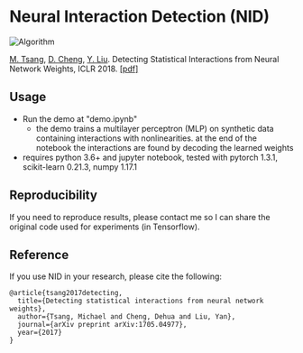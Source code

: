 # Neural Interaction Detection (NID)


![Algorithm](figures/algorithm.gif)


[M. Tsang](http://www-scf.usc.edu/~tsangm/), [D. Cheng](http://www-scf.usc.edu/~dehuache/), [Y. Liu](http://www-bcf.usc.edu/~liu32/). Detecting Statistical Interactions from Neural Network Weights, ICLR 2018. [[pdf]](https://openreview.net/pdf?id=ByOfBggRZ)


## Usage


- Run the demo at "demo.ipynb"
	* the demo trains a multilayer perceptron (MLP) on synthetic data containing interactions with nonlinearities. at the end of the notebook the interactions are found by decoding the learned weights 
- requires python 3.6+ and jupyter notebook, tested with pytorch 1.3.1, scikit-learn 0.21.3, numpy 1.17.1


## Reproducibility
If you need to reproduce results, please contact me so I can share the original code used for experiments (in Tensorflow).


## Reference
If you use NID in your research, please cite the following:

```
@article{tsang2017detecting,
  title={Detecting statistical interactions from neural network weights},
  author={Tsang, Michael and Cheng, Dehua and Liu, Yan},
  journal={arXiv preprint arXiv:1705.04977},
  year={2017}
}
```

